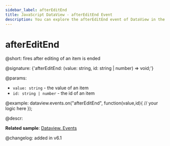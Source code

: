 ```yaml
---
sidebar_label: afterEditEnd
title: JavaScript DataView - afterEditEnd Event 
description: You can explore the afterEditEnd event of DataView in the documentation of the DHTMLX JavaScript UI library. Browse developer guides and API reference, try out code examples and live demos, and download a free 30-day evaluation version of DHTMLX Suite.
---
```


# afterEditEnd

@short: fires after editing of an item is ended

@signature: {'afterEditEnd: (value: string, id: string | number) => void;'}

@params:
- `value: string` - the value of an item
- `id: string | number` - the id of an item

@example:
dataview.events.on("afterEditEnd", function(value,id){
    // your logic here
});

@descr:

**Related sample**: [Dataview. Events](https://snippet.dhtmlx.com/2d74uyoh)

@changelog: added in v6.1
